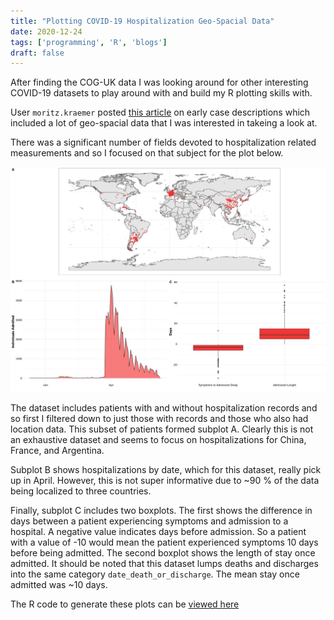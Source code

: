 ```yaml
---
title: "Plotting COVID-19 Hospitalization Geo-Spacial Data"
date: 2020-12-24
tags: ['programming', 'R', 'blogs']
draft: false
---
```


After finding the COG-UK data I was looking around for other interesting
COVID-19 datasets to play around with and build my R plotting skills with.

User `moritz.kraemer` posted 
[this article](https://virological.org/t/epidemiological-data-from-the-ncov-2019-outbreak-early-descriptions-from-publicly-available-data/337) 
on early case descriptions
which included a lot of geo-spacial data that I was interested in takeing a
look at. 

There was a significant number of fields devoted to hospitalization related
measurements and so I focused on that subject for the plot below.

![](/posts/images/all_plots.jpg)

The dataset includes patients with and without hospitalization records and so
first I filtered down to just those with records and those who also had
location data. This subset of patients formed subplot A. Clearly this is not
an exhaustive dataset and seems to focus on hospitalizations for China, France,
and Argentina. 

Subplot B shows hospitalizations by date, which for this dataset, really pick
up in April. However, this is not super informative due to ~90 % of the data
being localized to three countries. 


Finally, subplot C includes two boxplots. The first shows the difference in days
between a patient experiencing symptoms and admission to a hospital. A negative
value indicates days before admission. So a patient with a value of -10 would
mean the patient experienced symptoms 10 days before being admitted. The second
boxplot shows the length of stay once admitted. It should be noted that this
dataset lumps deaths and discharges into the same category `date_death_or_discharge`.
The mean stay once admitted was ~10 days. 

The R code to generate these plots can be [viewed here](/posts/code/covid_hos.r)

